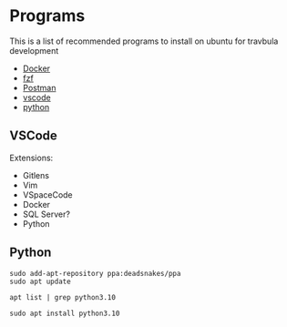 # Programs

This is a list of recommended programs to install on ubuntu for travbula development

* [Docker](https://docs.docker.com/engine/install/ubuntu/)
* [fzf](https://github.com/junegunn/fzf)
* [Postman](https://linuxize.com/post/how-to-install-postman-on-ubuntu-20-04/)
* [vscode](https://linuxize.com/post/how-to-install-visual-studio-code-on-ubuntu-20-04/)
* [python](https://cloudbytes.dev/snippets/upgrade-python-to-latest-version-on-ubuntu-linux)

## VSCode

Extensions:

* Gitlens
* Vim
* VSpaceCode
* Docker
* SQL Server?
* Python

## Python

```
sudo add-apt-repository ppa:deadsnakes/ppa
sudo apt update
```

```
apt list | grep python3.10
```

```
sudo apt install python3.10
```
